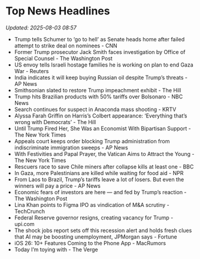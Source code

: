 # Top News Headlines

_Updated: 2025-08-03 08:57_

- Trump tells Schumer to ‘go to hell’ as Senate heads home after failed attempt to strike deal on nominees - CNN
- Former Trump prosecutor Jack Smith faces investigation by Office of Special Counsel - The Washington Post
- US envoy tells Israeli hostage families he is working on plan to end Gaza War - Reuters
- India indicates it will keep buying Russian oil despite Trump’s threats - AP News
- Smithsonian slated to restore Trump impeachment exhibit - The Hill
- Trump hits Brazilian products with 50% tariffs over Bolsonaro - NBC News
- Search continues for suspect in Anaconda mass shooting - KRTV
- Alyssa Farah Griffin on Harris’s Colbert appearance: ‘Everything that’s wrong with Democrats’ - The Hill
- Until Trump Fired Her, She Was an Economist With Bipartisan Support - The New York Times
- Appeals court keeps order blocking Trump administration from indiscriminate immigration sweeps - AP News
- With Festivities and Papal Prayer, the Vatican Aims to Attract the Young - The New York Times
- Rescuers race to save Chile miners after collapse kills at least one - BBC
- In Gaza, more Palestinians are killed while waiting for food aid - NPR
- From Laos to Brazil, Trump’s tariffs leave a lot of losers. But even the winners will pay a price - AP News
- Economic fears of investors are here — and fed by Trump’s reaction - The Washington Post
- Lina Khan points to Figma IPO as vindication of M&A scrutiny - TechCrunch
- Federal Reserve governor resigns, creating vacancy for Trump - upi.com
- The shock jobs report sets off this recession alert and holds fresh clues that AI may be boosting unemployment, JPMorgan says - Fortune
- iOS 26: 10+ Features Coming to the Phone App - MacRumors
- Today I’m toying with - The Verge